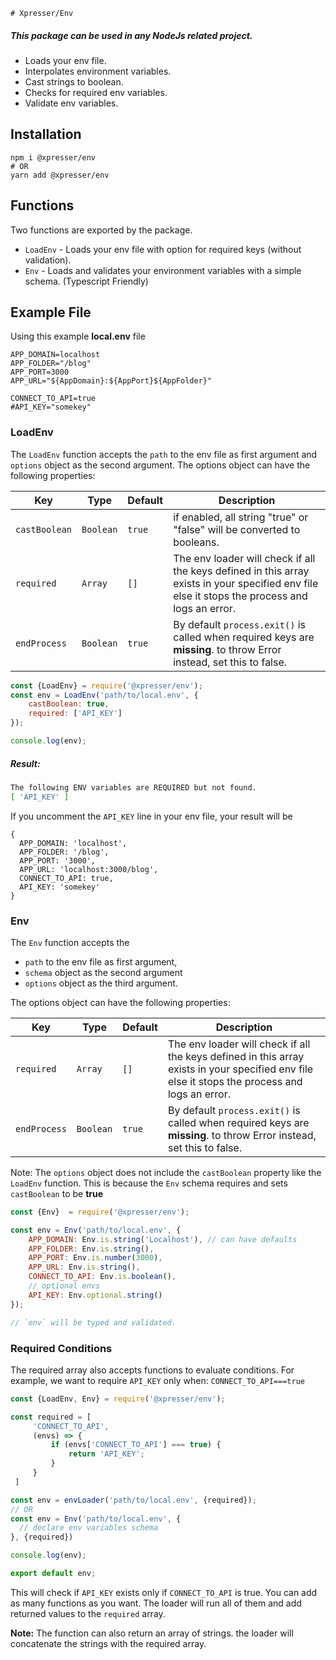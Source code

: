     # Xpresser/Env
##### This package can be used in any NodeJs related project.

- Loads your env file.
- Interpolates environment variables.
- Cast strings to boolean.
- Checks for required env variables.
- Validate env variables.


## Installation
```shell
npm i @xpresser/env
# OR
yarn add @xpresser/env
```

## Functions
Two functions are exported by the package.

- `LoadEnv` - Loads your env file with option for required keys (without validation).
- `Env` - Loads and validates your environment variables with a simple schema. (Typescript Friendly)

## Example File
Using this example **local.env** file

```dotenv
APP_DOMAIN=localhost
APP_FOLDER="/blog"
APP_PORT=3000
APP_URL="${AppDomain}:${AppPort}${AppFolder}"

CONNECT_TO_API=true
#API_KEY="somekey"
```

### LoadEnv
The `LoadEnv` function accepts the `path` to the env file as first argument and `options` object as the second argument.
The options object can have the following properties:

| Key           | Type      | Default | Description                                                                                                                                    |
|---------------|-----------|---------|------------------------------------------------------------------------------------------------------------------------------------------------|
| `castBoolean` | `Boolean` | `true`  | if enabled, all string "true" or "false" will be converted to booleans.                                                                        |
| `required`    | `Array`   | `[]`    | The env loader will check if all the keys defined in this array exists in your specified env file else it stops the process and logs an error. |
| `endProcess`  | `Boolean` | `true`  | By default `process.exit()` is called when required keys are **missing**. to throw Error instead, set this to false.                           |


```javascript
const {LoadEnv} = require('@xpresser/env');
const env = LoadEnv('path/to/local.env', {
    castBoolean: true,
    required: ['API_KEY']
});

console.log(env);
```
##### Result:
```sh
The following ENV variables are REQUIRED but not found.
[ 'API_KEY' ]
```
If you uncomment the `API_KEY` line in your env file, your result will be
```
{
  APP_DOMAIN: 'localhost',
  APP_FOLDER: '/blog',
  APP_PORT: '3000',
  APP_URL: 'localhost:3000/blog',
  CONNECT_TO_API: true,
  API_KEY: 'somekey'
}
```

### Env
The `Env` function accepts the
  - `path` to the env file as first argument, 
  - `schema` object as the second argument 
  - `options` object as the third argument.

The options object can have the following properties:

| Key           | Type      | Default | Description                                                                                                                                    |
|---------------|-----------|---------|------------------------------------------------------------------------------------------------------------------------------------------------|
| `required`    | `Array`   | `[]`    | The env loader will check if all the keys defined in this array exists in your specified env file else it stops the process and logs an error. |
| `endProcess`  | `Boolean` | `true`  | By default `process.exit()` is called when required keys are **missing**. to throw Error instead, set this to false.                           |


Note: The `options` object does not include the `castBoolean` property like the `LoadEnv` function.
This is because the `Env` schema requires and sets `castBoolean` to be **true**


```javascript
const {Env}  = require('@xpresser/env');

const env = Env('path/to/local.env', {
    APP_DOMAIN: Env.is.string('Localhost'), // can have defaults
    APP_FOLDER: Env.is.string(),
    APP_PORT: Env.is.number(3000),
    APP_URL: Env.is.string(),
    CONNECT_TO_API: Env.is.boolean(),
    // optional envs
    API_KEY: Env.optional.string()
});

// `env` will be typed and validated.
```

### Required Conditions
The required array also accepts functions to evaluate conditions.
For example, we want to require `API_KEY` only when: `CONNECT_TO_API===true`

```javascript
const {LoadEnv, Env} = require('@xpresser/env');

const required = [
     'CONNECT_TO_API',
     (envs) => {
         if (envs['CONNECT_TO_API'] === true) {
             return 'API_KEY';
         }
     }   
 ]

const env = envLoader('path/to/local.env', {required});
// OR
const env = Env('path/to/local.env', {
  // declare env variables schema
}, {required})

console.log(env);

export default env;

```
This will check if `API_KEY` exists only if `CONNECT_TO_API` is true.
You can add as many functions as you want. The loader will run all of them and add returned values to the `required` array.

**Note:** The function can also return an array of strings. the loader will concatenate the strings with the required array.
